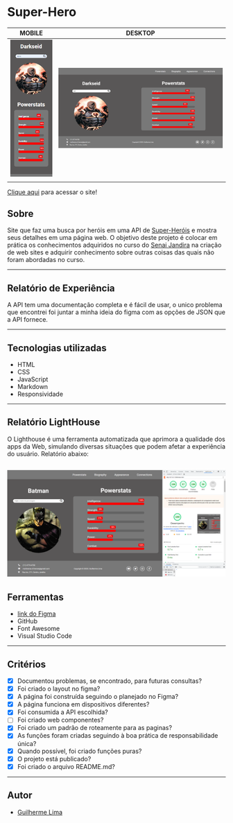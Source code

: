 # Super-Hero
|      MOBILE         |          DESKTOP       |
|:-------------------:|:-----------------------:
|![](./img/mobile.png)|![](./img/desktop.png)|
|                     |                        |

[Clique aqui](https://api-super-hero.netlify.app/) para acessar o site!

## **Sobre** 
Site que faz uma busca por heróis em uma API de [Super-Heróis](https://www.superheroapi.com/) e mostra seus detalhes em uma página web. O objetivo deste projeto é colocar em prática os conhecimentos adquiridos no curso do [Senai Jandira](https://jandira.sp.senai.br/) na criação de web sites e adquirir conhecimento sobre outras coisas das quais não foram abordadas no curso.

---

## **Relatório de Experiência** 
A API tem uma documentação completa e é fácil de usar, o unico problema que encontrei foi juntar a minha ideia do figma com as opções de JSON que a API fornece.

---

## **Tecnologias utilizadas**
- HTML
- CSS
- JavaScript
- Markdown
- Responsividade

---

## **Relatório LightHouse**

O Lighthouse é uma ferramenta automatizada que aprimora a qualidade dos apps da Web, simulando diversas situações que podem afetar a experiência do usuário. Relatório abaixo:

![](./img/lighthouse.png)
---

##  **Ferramentas**
- [link do Figma](https://www.figma.com/file/PnO45vr7a8RT8tFZwEmVpk/API-dos-Her%C3%B3is?type=design&node-id=0-1&t=74mibjtdFLXcRlV2-0)
- GitHub
- Font Awesome
- Visual Studio Code

---
## **Critérios**
- [x]  Documentou problemas, se encontrado, para futuras consultas?
- [x]  Foi criado o layout no figma?
- [x]  A página foi construída seguindo o planejado no Figma?
- [x]  A página funciona em dispositivos diferentes?
- [x]  Foi consumida a API escolhida?
- [ ]  Foi criado web componentes?
- [x]  Foi criado um padrão de roteamente para as paginas?
- [x]  As funções foram criadas seguindo à boa prática de responsabilidade única?
- [x]  Quando possível, foi criado funções puras?
- [x]  O projeto está publicado?
- [x]  Foi criado o arquivo README.md?

---
## **Autor**
- [Guilherme Lima](https://github.com/GuiLima005)  


